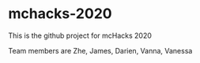 # mchacks-2020
This is the github project for mcHacks 2020

Team members are Zhe, James, Darien, Vanna, Vanessa
